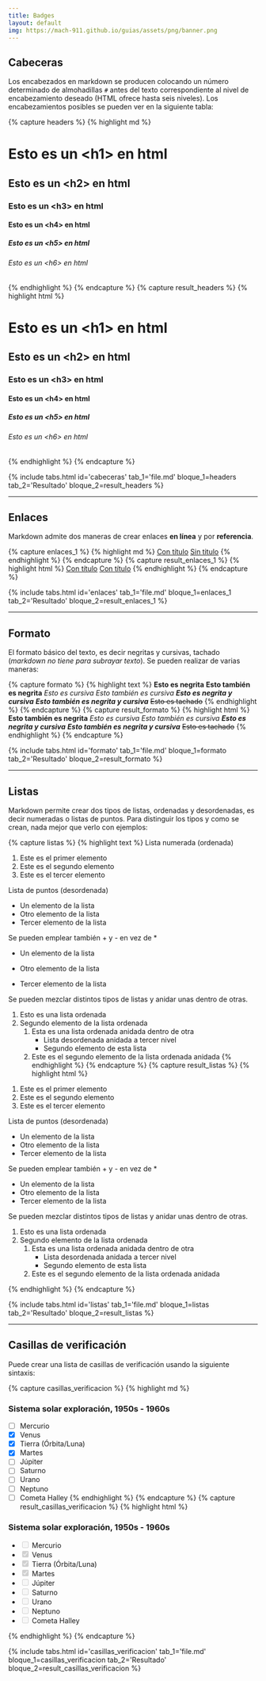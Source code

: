 ```yaml
---
title: Badges
layout: default
img: https://mach-911.github.io/guias/assets/png/banner.png
---
```



## Cabeceras

Los encabezados en markdown se producen colocando un número determinado de almohadillas `#` antes del texto correspondiente al nivel de encabezamiento deseado (HTML ofrece hasta seis niveles). Los encabezamientos posibles se pueden ver en la siguiente tabla:


{% capture headers %}
{% highlight md %}
# Esto es un &lt;h1&gt; en html
## Esto es un &lt;h2&gt; en html
### Esto es un &lt;h3&gt; en html
#### Esto es un &lt;h4&gt; en html
##### Esto es un &lt;h5&gt; en html
###### Esto es un &lt;h6&gt; en html
{% endhighlight %}
{% endcapture %}
{% capture result_headers %}
{% highlight html %}
<h1>Esto es un &lt;h1&gt; en html</h1>
<h2>Esto es un &lt;h2&gt; en html</h2>
<h3>Esto es un &lt;h3&gt; en html</h3>
<h4>Esto es un &lt;h4&gt; en html</h4>
<h5>Esto es un &lt;h5&gt; en html</h5>
<h6>Esto es un &lt;h6&gt; en html</h6>
{% endhighlight %}
{% endcapture %}

{% include tabs.html
	id='cabeceras'
	tab_1='file.md'
	bloque_1=headers
	tab_2='Resultado'
	bloque_2=result_headers
%}

---

## Enlaces

Markdown admite dos maneras de crear enlaces **en línea** y por **referencia**.

{% capture enlaces_1 %}
{% highlight md %}
[Con título](https://<url>.com "título")
[Sin titulo](https://<url>.com)
{% endhighlight %}
{% endcapture %}
{% capture result_enlaces_1 %}
{% highlight html %}
<a href="https://<url>.com" title="título">Con título</a>
<a href="https://<url>.com">Con título</a>
{% endhighlight %}
{% endcapture %}

{% include tabs.html
	id='enlaces'
	tab_1='file.md'
	bloque_1=enlaces_1
	tab_2='Resultado'
	bloque_2=result_enlaces_1
%}

---

## Formato

El formato básico del texto, es decir negritas y cursivas, tachado (*markdown no tiene para subrayar texto*). Se pueden realizar de varias maneras:

{% capture formato %}
{% highlight text %}
**Esto es negrita**
__Esto también es negrita__
*Esto es cursiva*
_Esto también es cursiva_
***Esto es negrita y cursiva***
___Esto también es negrita y cursiva___
~~Esto es tachado~~
{% endhighlight %}
{% endcapture %}
{% capture result_formato %}
{% highlight html %}
<strong>Esto también es negrita</strong>
<em>Esto es cursiva</em>
<em>Esto también es cursiva</em>
<strong><em>Esto es negrita y cursiva</em></strong>
<strong><em>Esto también es negrita y cursiva</em></strong>
<del>Esto es tachado</del>
{% endhighlight %}
{% endcapture %}

{% include tabs.html
	id='formato'
	tab_1='file.md'
	bloque_1=formato
	tab_2='Resultado'
	bloque_2=result_formato
%}

---

## Listas

Markdown permite crear dos tipos de listas, ordenadas y desordenadas, es decir numeradas o listas de puntos. Para distinguir los tipos y como se crean, nada mejor que verlo con ejemplos:

{% capture listas %}
{% highlight text %}
Lista numerada (ordenada)

1. Este es el primer elemento
2. Este es el segundo elemento
3. Este es el tercer elemento

Lista de puntos (desordenada)

* Un elemento de la lista
* Otro elemento de la lista
* Tercer elemento de la lista

Se pueden emplear también + y - en vez de *

* Un elemento de la lista
+ Otro elemento de la lista
- Tercer elemento de la lista

Se pueden mezclar distintos tipos de listas y anidar unas dentro de otras.

1. Esto es una lista ordenada
2. Segundo elemento de la lista ordenada
    1. Esta es una lista ordenada
 anidada dentro de otra
        * Lista desordenada anidada a tercer nivel
        * Segundo elemento de esta lista
    2. Este es el segundo elemento
de la lista ordenada anidada
{% endhighlight %}
{% endcapture %}
{% capture result_listas %}
{% highlight html %}
<ol>
	<li>Este es el primer elemento</li>
	<li>Este es el segundo elemento</li>
	<li>Este es el tercer elemento</li>
</ol>
<p>Lista de puntos (desordenada)</p>
<ul>
	<li>Un elemento de la lista</li>
	<li>Otro elemento de la lista</li>
	<li>Tercer elemento de la lista</li>
</ul>
<p>Se pueden emplear también + y - en vez de *</p>
<ul>
	<li>Un elemento de la lista</li>
	<li>Otro elemento de la lista</li>
	<li>Tercer elemento de la lista</li>
</ul>
<p>Se pueden mezclar distintos tipos de listas y anidar unas dentro de
otras.</p>
<ol>
	<li>Esto es una lista ordenada</li>
	<li>Segundo elemento de la lista ordenada
		<ol>
			<li>Esta es una lista ordenada anidada dentro de otra
				<ul>
					<li>Lista desordenada anidada a tercer nivel</li>
					<li>Segundo elemento de esta lista</li>
				</ul>
			</li>
		<li>Este es el segundo elemento de la lista ordenada anidada</li>
		</ol>
	</li>
</ol>
{% endhighlight %}
{% endcapture %}

{% include tabs.html
	id='listas'
	tab_1='file.md'
	bloque_1=listas
	tab_2='Resultado'
	bloque_2=result_listas
%}


---

## Casillas de verificación

Puede crear una lista de casillas de verificación usando la siguiente sintaxis:

{% capture casillas_verificacion %}
{% highlight md %}
### Sistema solar exploración, 1950s - 1960s

- [ ] Mercurio
- [x] Venus
- [x] Tierra (Órbita/Luna)
- [x] Martes
- [ ] Júpiter
- [ ] Saturno
- [ ] Urano
- [ ] Neptuno
- [ ] Cometa Halley
{% endhighlight %}
{% endcapture %}
{% capture result_casillas_verificacion %}
{% highlight html %}
<h3>Sistema solar exploración, 1950s - 1960s</h3>
<ul>
	<li><input type="checkbox" disabled/> Mercurio</li>
	<li><input type="checkbox" disabled checked/> Venus</li>
	<li><input type="checkbox" disabled checked/> Tierra (Órbita/Luna)</li>
	<li><input type="checkbox" disabled checked/> Martes</li>
	<li><input type="checkbox" disabled/> Júpiter</li>
	<li><input type="checkbox" disabled/> Saturno</li>
	<li><input type="checkbox" disabled/> Urano</li>
	<li><input type="checkbox" disabled/> Neptuno</li>
	<li><input type="checkbox" disabled/> Cometa Halley</li>
</ul>
{% endhighlight %}
{% endcapture %}

{% include tabs.html
	id='casillas_verificacion'
	tab_1='file.md'
	bloque_1=casillas_verificacion
	tab_2='Resultado'
	bloque_2=result_casillas_verificacion
%}

